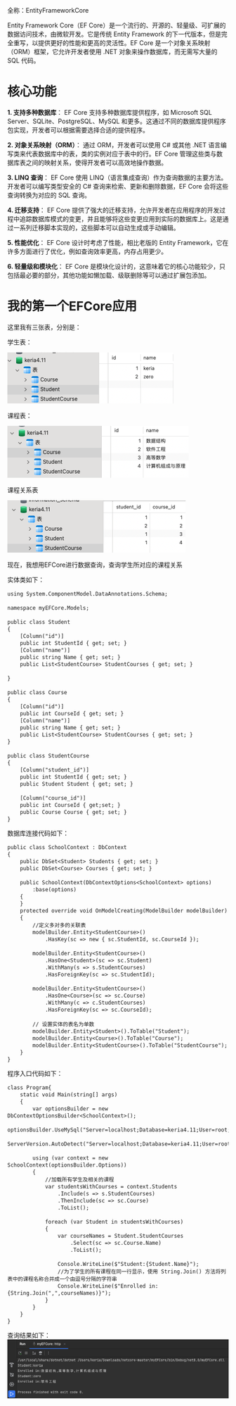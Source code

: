 全称：EntityFrameworkCore

Entity Framework Core（EF Core）是一个流行的、开源的、轻量级、可扩展的数据访问技术，由微软开发。它是传统 Entity Framework 的下一代版本，但是完全重写，以提供更好的性能和更高的灵活性。EF Core 是一个对象关系映射（ORM）框架，它允许开发者使用 .NET 对象来操作数据库，而无需写大量的 SQL 代码。

# 核心功能

**1. 支持多种数据库**： EF Core 支持多种数据库提供程序，如 Microsoft SQL Server、SQLite、PostgreSQL、MySQL 和更多。这通过不同的数据库提供程序包实现，开发者可以根据需要选择合适的提供程序。

**2. 对象关系映射（ORM）**： 通过 ORM，开发者可以使用 C# 或其他 .NET 语言编写类来代表数据库中的表，类的实例对应于表中的行。EF Core 管理这些类与数据库表之间的映射关系，使得开发者可以高效地操作数据。

**3. LINQ 查询**： EF Core 使用 LINQ（语言集成查询）作为查询数据的主要方法。开发者可以编写类型安全的 C# 查询来检索、更新和删除数据，EF Core 会将这些查询转换为对应的 SQL 查询。

**4. 迁移支持**： EF Core 提供了强大的迁移支持，允许开发者在应用程序的开发过程中追踪数据库模式的变更，并且能够将这些变更应用到实际的数据库上。这是通过一系列迁移脚本实现的，这些脚本可以自动生成或手动编辑。

**5. 性能优化**： EF Core 设计时考虑了性能，相比老版的 Entity Framework，它在许多方面进行了优化，例如查询效率更高，内存占用更少。

**6. 轻量级和模块化**： EF Core 是模块化设计的，这意味着它的核心功能较少，只包括最必要的部分，其他功能如懒加载、级联删除等可以通过扩展包添加。



# 我的第一个EFCore应用

这里我有三张表，分别是：

学生表：

![image-20240411170001531](assets/image-20240411170001531.png)

课程表：

![image-20240411170014086](assets/image-20240411170014086.png)

课程关系表

![image-20240411170030661](assets/image-20240411170030661.png)

现在，我想用EFCore进行数据查询，查询学生所对应的课程关系

实体类如下：

```
using System.ComponentModel.DataAnnotations.Schema;

namespace myEFCore.Models;

public class Student
{
    [Column("id")]
    public int StudentId { get; set; }
    [Column("name")]
    public string Name { get; set; }
    public List<StudentCourse> StudentCourses { get; set; }
    
}

public class Course
{
    [Column("id")]
    public int CourseId { get; set; }
    [Column("name")]
    public string Name { get; set; }
    public List<StudentCourse> StudentCourses { get; set; }
}

public class StudentCourse
{
    [Column("student_id")]
    public int StudentId { get; set; }
    public Student Student { get; set; }

    [Column("course_id")]
    public int CourseId { get;set; }
    public Course Course { get; set; }
}
```

数据库连接代码如下：

```
public class SchoolContext : DbContext
{
    public DbSet<Student> Students { get; set; }
    public DbSet<Course> Courses { get; set; }
    
    public SchoolContext(DbContextOptions<SchoolContext> options)
        :base(options)
    {
    }
    protected override void OnModelCreating(ModelBuilder modelBuilder)
    {
        //定义多对多的关联表
        modelBuilder.Entity<StudentCourse>()
            .HasKey(sc => new { sc.StudentId, sc.CourseId });
        
        modelBuilder.Entity<StudentCourse>()
            .HasOne<Student>(sc => sc.Student)
            .WithMany(s => s.StudentCourses)
            .HasForeignKey(sc => sc.StudentId);

        modelBuilder.Entity<StudentCourse>()
            .HasOne<Course>(sc => sc.Course)
            .WithMany(c => c.StudentCourses)
            .HasForeignKey(sc => sc.CourseId);
        
        // 设置实体的表名为单数
        modelBuilder.Entity<Student>().ToTable("Student");
        modelBuilder.Entity<Course>().ToTable("Course");
        modelBuilder.Entity<StudentCourse>().ToTable("StudentCourse");
    }
}
```

程序入口代码如下：

```
class Program{
    static void Main(string[] args)
    {
        var optionsBuilder = new DbContextOptionsBuilder<SchoolContext>();
        optionsBuilder.UseMySql("Server=localhost;Database=keria4.11;User=root;Password=123456;",
            ServerVersion.AutoDetect("Server=localhost;Database=keria4.11;User=root;Password=123456;"));

        using (var context = new SchoolContext(optionsBuilder.Options))
        {
            //加载所有学生及相关的课程
            var studentsWithCourses = context.Students
                .Include(s => s.StudentCourses)
                .ThenInclude(sc => sc.Course)
                .ToList();

            foreach (var Student in studentsWithCourses)
            {
                var courseNames = Student.StudentCourses
                    .Select(sc => sc.Course.Name)
                    .ToList();
                
                Console.WriteLine($"Student:{Student.Name}");
                //为了学生的所有课程在同一行显示，使用 String.Join() 方法将列表中的课程名称合并成一个由逗号分隔的字符串
                Console.WriteLine($"Enrolled in:{String.Join(",",courseNames)}");
            }
        }
    }
}
```

查询结果如下：![image-20240411170525614](assets/image-20240411170525614.png)